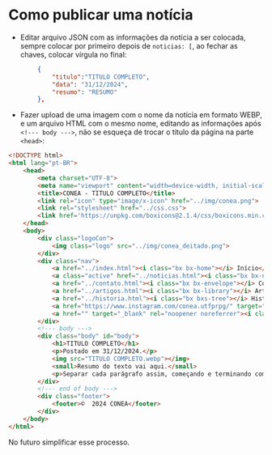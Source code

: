 # Como publicar uma notícia

- Editar arquivo JSON com as informações da notícia a ser colocada, sempre colocar por primeiro depois de `noticias: [`, ao fechar as chaves, colocar vírgula no final:
```json
    	{
			"titulo":"TITULO COMPLETO",
			"data": "31/12/2024",
			"resumo": "RESUMO"
		},
```

- Fazer upload de uma imagem com o nome da notícia em formato WEBP, e um arquivo HTML com o mesmo nome, editando as informações após `<!--- body --->`, não se esqueça de trocar o titulo da página na parte `<head>`:

```html
<!DOCTYPE html>
<html lang="pt-BR">
	<head>
		<meta charset="UTF-8">
		<meta name="viewport" content="width=device-width, initial-scale=1.0">
		<title>CONEA - TITULO COMPLETO</title>
		<link rel="icon" type="image/x-icon" href="../img/conea.png">
		<link rel="stylesheet" href="../css.css">
		<link href='https://unpkg.com/boxicons@2.1.4/css/boxicons.min.css' rel='stylesheet'>
	</head>
	<body>
		<div class="logoCon">
			<img class="logo" src="../img/conea_deitado.png">
		</div>
		<div class="nav">
			<a href="../index.html"><i class="bx bx-home"></i> Início</a>
			<a class="active" href="../noticias.html"><i class="bx bx-news"></i> Notícias</a>
			<a href="../contato.html"><i class="bx bx-envelope"></i> Contato</a>
			<a href="../artigos.html"><i class="bx bx-library"></i> Artigos</a>
			<a href="../historia.html"><i class="bx bxs-tree"></i> História</a>
			<a href="https://www.instagram.com/conea.utfprpg/" target="_blank" rel="noopener noreferrer"><i class="bx bxl-instagram"></i></a>
			<a href="" target="_blank" rel="noopener noreferrer"><i class="bx bxl-facebook"></i></a>
		</div> 
		<!--- body --->
		<div class="body" id="body">
			<h1>TITULO COMPLETO</h1>
			<p>Postado em 31/12/2024.</p>
			<img src="TITULO COMPLETO.webp"></img>
			<small>Resumo do texto vai aqui.</small>
			<p>Separar cada parágrafo assim, começando e terminando com as tags P</p>
		</div>
		<!--- end of body --->
		<div class="footer">
			<footer>©  2024 CONEA</footer>
		</div>
	</body>
</html>
```

No futuro simplificar esse processo.
